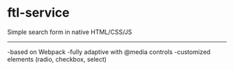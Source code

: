 # ftl-service

Simple search form in native HTML/CSS/JS

--------------------

-based on Webpack
-fully adaptive with @media controls
-customized elements (radio, checkbox, select)
